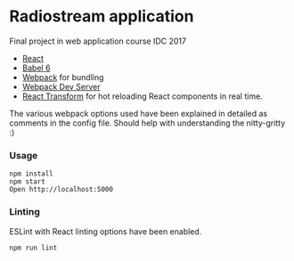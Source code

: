 # Radiostream application

Final project in web application course IDC 2017


* [React](https://github.com/facebook/react)
* [Babel 6](http://babeljs.io)
* [Webpack](http://webpack.github.io) for bundling
* [Webpack Dev Server](http://webpack.github.io/docs/webpack-dev-server.html)
* [React Transform](https://github.com/gaearon/react-transform-hmr) for hot reloading React components in real time.

The various webpack options used have been explained in detailed as comments in the config file. Should help with understanding the nitty-gritty :)


### Usage

```
npm install
npm start
Open http://localhost:5000
```

### Linting

ESLint with React linting options have been enabled.

```
npm run lint
```

